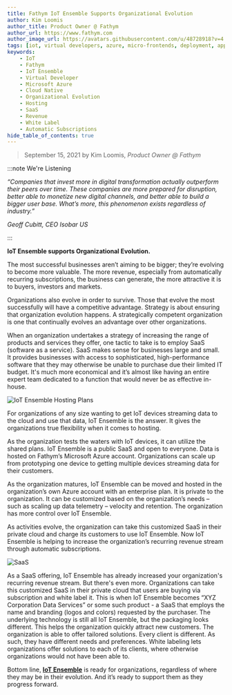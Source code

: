 ```yaml
---
title: Fathym IoT Ensemble Supports Organizational Evolution
author: Kim Loomis
author_title: Product Owner @ Fathym
author_url: https://www.fathym.com
author_image_url: https://avatars.githubusercontent.com/u/48728918?v=4
tags: [iot, virtual developers, azure, micro-frontends, deployment, applications]
keywords:
    - IoT
    - Fathym
    - IoT Ensemble
    - Virtual Developer
    - Microsoft Azure
    - Cloud Native
    - Organizational Evolution
    - Hosting
    - SaaS
    - Revenue
    - White Label
    - Automatic Subscriptions
hide_table_of_contents: true
--- 
```


> September 15, 2021 by Kim Loomis, _Product Owner @ Fathym_

:::note We're Listening

_“Companies that invest more in digital transformation actually outperform their peers over time. These companies are more prepared for disruption, better able to monetize new digital channels, and better able to build a bigger user base. What’s more, this phenomenon exists regardless of industry.”_

_Geoff Cubitt, CEO Isobar US_

:::

**IoT Ensemble supports Organizational Evolution.**

The most successful businesses aren’t aiming to be bigger; they’re evolving to become more valuable. The more revenue, especially from automatically recurring subscriptions, the business can generate, the more attractive it is to buyers, investors and markets.

Organizations also evolve in order to survive. Those that evolve the most successfully will have a competitive advantage. Strategy is about ensuring that organization evolution happens. A strategically competent organization is one that continually evolves an advantage over other organizations.

When an organization undertakes a strategy of increasing the range of products and services they offer, one tactic to take is to employ SaaS (software as a service). SaaS makes sense for businesses large and small. It provides businesses with access to sophisticated, high-performance software that they may otherwise be unable to purchase due their limited IT budget. It's much more economical and it’s almost like having an entire expert team dedicated to a function that would never be as effective in-house.

![IoT Ensemble Hosting Plans](https://www.fathym.com/iot/static/images/isometric-iot-ensemble-lcu-whitelabel-white.png)

For organizations of any size wanting to get IoT devices streaming data to the cloud and use that data, IoT Ensemble is the answer. It gives the organizations true flexibility when it comes to hosting.

As the organization tests the waters with IoT devices, it can utilize the shared plans. IoT Ensemble is a public SaaS and open to everyone. Data is hosted on Fathym’s Microsoft Azure account. Organizations can scale up from prototyping one device to getting multiple devices streaming data for their customers.

As the organization matures, IoT Ensemble can be moved and hosted in the organization’s own Azure account with an enterprise plan. It is private to the organization. It can be customized based on the organization’s needs – such as scaling up data telemetry – velocity and retention. The organization has more control over IoT Ensemble.

As activities evolve, the organization can take this customized SaaS in their private cloud and charge its customers to use IoT Ensemble. Now IoT Ensemble is helping to increase the organization’s recurring revenue stream through automatic subscriptions.

![SaaS](https://www.fathym.com/img/saas_1000pixelwide.png)

As a SaaS offering, IoT Ensemble has already increased your organization's recurring revenue stream. But there's even more. Organizations can take this customized SaaS in their private cloud that users are buying via subscription and white label it. This is when IoT Ensemble becomes “XYZ Corporation Data Services” or some such product - a SaaS that employs the name and branding (logos and colors) requested by the purchaser. The underlying technology is still all IoT Ensemble, but the packaging looks different. This helps the organization quickly attract new customers. The organization is able to offer tailored solutions. Every client is different. As such, they have different needs and preferences. White labeling lets organizations offer solutions to each of its clients, where otherwise organizations would not have been able to.

Bottom line, **[IoT Ensemble](https://www.fathym.com)** is ready for organizations, regardless of where they may be in their evolution. And it’s ready to support them as they progress forward.
